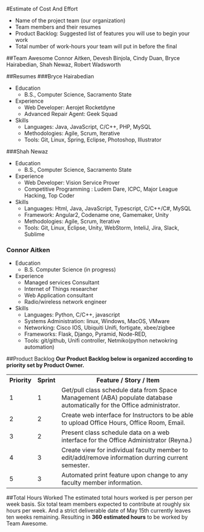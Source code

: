 #Estimate of Cost And Effort

- Name of the project team (our organization)
- Team members and their resumes
- Product Backlog: Suggested list of features you will use to begin your work
- Total number of work-hours your team will put in before the final

##Team Awesome
Connor Aitken, Devesh Binjola, Cindy Duan, Bryce Hairabedian, Shah Newaz, Robert Wadsworth

##Resumes
###Bryce Hairabedian
  + Education
    - B.S., Computer Science, Sacramento State
  + Experience
    - Web Developer: Aerojet Rocketdyne
    - Advanced Repair Agent: Geek Squad
  + Skills
    - Languages: Java, JavaScript, C/C++, PHP, MySQL
    - Methodologies: Agile, Scrum, Iterative
    - Tools: Git, Linux, Spring, Eclipse, Photoshop, Illustrator 
    
###Shah Newaz
  + Education
    - B.S., Computer Science, Sacramento State
  + Experience
    - Web Developer: Vision Service Prover
    - Competitive Programming : Ludem Dare, ICPC, Major League Hacking, Top Coder
  + Skills
    - Languages: Html, Java, JavaScript, Typescript, C/C++/C#, MySQL
    - Framework: Angular2, Codename one, Gamemaker, Unity
    - Methodologies: Agile, Scrum, Iterative
    - Tools: Git, Linux, Eclipse, Unity, WebStorm, InteliJ, Jira, Slack, Sublime
    
### Connor Aitken
  + Education 
    - B.S. Computer Science (in progress)
  + Experience 
    - Managed services Consultant 
    - Internet of Things researcher
    - Web Application consultant
    - Radio/wireless network engineer
  + Skills
    - Languages: Python, C/C++, javascript
    - Systems Administration: linux, Windows, MacOS, VMware
    - Networking: Cisco IOS, Ubiquiti Unifi, fortigate, xbee/zigbee
    - Frameworks: Flask, Django, Pyramid, Node-RED, 
    - Tools: git/github, Unifi controller, Netmiko(python netwokring automation)
    
##Product Backlog
__Our Product Backlog below is organized according to priority set by Product Owner.__
<table>
  <tr>
    <th>Priority</th>
    <th>Sprint</th>
    <th>Feature / Story / Item</th>
  </tr>
  <tr>
    <td>1</td>
    <td>1</td>
    <td>Get/pull class schedule data from Space Management (ABA) populate database automatically for the Office administrator.</td>
  </tr>
  <tr>
    <td>2</td>
    <td>2</td>
    <td>Create web interface for Instructors to be able to upload Office Hours, Office Room, Email.</td>
  </tr>
  <tr>
    <td>3</td>
    <td>2</td>
    <td>Present class schedule data on a web interface for the Office Administrator (Reyna.)</td>
  </tr>
  <tr>
    <td>4</td>
    <td>3</td>
    <td>Create view for individual faculty member to edit/add/remove information durring current semester.</td>
  </tr>
  <tr>
    <td>5</td>
    <td>3</td>
    <td>Automated print feature upon change to any faculty member information.</td>
  </tr>

</table>

##Total Hours Worked
The estimated total hours worked is per person per week basis. Six total team members
expected to contribute at roughly six hours per week. And a strict deliverable date of May 15th 
currently leaves ten weeks remaining. Resulting in __360 estimated hours__ to be worked by Team Awesome.
